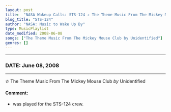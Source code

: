 ```yaml
---
layout: post
title:  "NASA Wakeup Calls: STS-124 ✫ The Theme Music From The Mickey Mouse Club by Unidentified ✧ June 08, 2008"
blog_title: "STS-124"
author: "NASA: Music to Wake Up By"
type: MusicPlaylist
date_modified: 2008-06-08
songs: ["The Theme Music From The Mickey Mouse Club by Unidentified"]
genres: []
---
```


----
### DATE: June 08, 2008
----
✫ The Theme Music From The Mickey Mouse Club *by* Unidentified  

#### Comment:
* was played for the STS-124 crew.



<br/>
<center>
	<a target="_blank"
	   href="https://twitter.com/intent/tweet?hashtags=Space,NASA,Playlist,NASAWakeupCalls,SpaceProgram&text=🚀 {{ page.author}}, {{ page.title }}. {{ site.url }}{{ page.url }}&via=nasawakeupcalls"><i class="fab fa-twitter" title="Tweet this page" alt="Tweet this page" style="font-size: 1.3em;"></i></a>
	&nbsp; 	<i class="fas fa-user-astronaut" style="font-size: 1.5em;"></i> &nbsp;
    <a id="custom_amazon_link"
       type="amzn" search="#"
       category="popular music">
    <i class="fab fa-amazon" style="font-size: 1.3em;"></i></a>
</center>

<!-- Randomly resolve an individual entry from a song array -->
<script src="/assets/javascript/seedrandom.min.js"></script>
<script>
  var wake_me_up = ["The Theme Music From The Mickey Mouse Club by Unidentified"];
  var prng = new Math.seedrandom();
  function randomSong() {
    song = wake_me_up[Math.floor(Math.random() * wake_me_up.length)];
    var amazon_link = document.getElementById("custom_amazon_link");
    amazon_link.setAttribute("search", song);
  }
  window.onload = randomSong();
</script>
